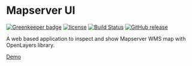 # Mapserver UI

[![Greenkeeper badge](https://badges.greenkeeper.io/zackad/mapserv-ui.svg)](https://greenkeeper.io/)
[![license](https://img.shields.io/github/license/zackad/mapserv-ui.svg)](https://github.com/zackad/mapserv-ui/blob/master/LICENSE)
[![Build Status](https://travis-ci.org/zackad/mapserv-ui.svg?branch=master)](https://travis-ci.org/zackad/mapserv-ui)
[![GitHub release](https://img.shields.io/github/release/zackad/mapserv-ui.svg)](https://github.com/zackad/mapserv-ui/releases)

A web based application to inspect and show Mapserver WMS map with OpenLayers library.

[Demo](https://zackad.github.io/mapserv-ui/)
